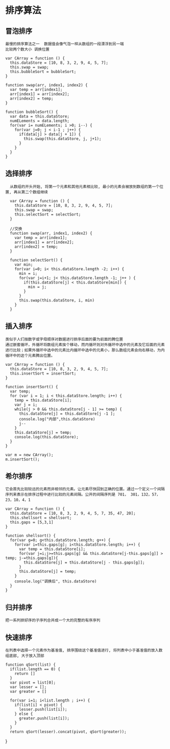 # 排序算法

## 冒泡排序
    最慢的排序算法之一  数据值会像气泡一样从数组的一段漂浮到另一端
    比较两个数大小 调换位置

    var CArray = function () {
      this.dataStore = [10, 8, 3, 2, 9, 4, 5, 7];
      this.swap = swap;
      this.bubbleSort = bubbleSort;
    }

    function swap(arr, index1, index2) {
      var temp = arr[index1];
      arr[index1] = arr[index2];
      arr[index2] = temp;
    }

    function bubbleSort() {
      var data = this.dataStore;
      numELements = data.length;
      for(var i= numELements; i >0; i--) {
        for(var j=0; j < i-1 ; j++) {
          if(data[j] > data[j + 1]) {
            this.swap(this.dataStore, j, j+1);
          }
        }
      }
    }

## 选择排序
      从数组的开头开始, 将第一个元素和其他元素相比较, 最小的元素会被放到数组的第一个位置, 再从第二个数组继续

      var CArray = function () {
        this.dataStore = [10, 8, 3, 2, 9, 4, 5, 7];
        this.swap = swap;
        this.selectSort = selectSort;
      }

      //交换
      function swap(arr, index1, index2) {
        var temp = arr[index1];
        arr[index1] = arr[index2];
        arr[index2] = temp;
      }

      function selectSort() {
        var min;
        for(var i=0; i< this.dataStore.length -2; i++) {
          min = i;
          for(var j=i+1; j< this.dataStore.length -1; j++ ) {
            if(this.dataStore[j] < this.dataStore[min]) {
              min = j;
            }
          }
          this.swap(this.dataStore, i, min)
        }
      }

## 插入排序
    类似于人们按数字或字母顺序对数据进行排序后面的要为前面的腾位置
    通过嵌套循环，外循环将数组元素挨个移动，而内循环则对外循环中选中的元素及它后面的元素进行比较；如果外循环中选中的元素比内循环中选中的元素小，那么数组元素会向右移动，为内循环中的这个元素腾出位置。

    var CArray = function () {
      this.dataStore = [10, 8, 3, 2, 9, 4, 5, 7];
      this.insertSort = insertSort;
    }

    function insertSort() {
      var temp;
      for (var i = 1; i < this.dataStore.length; i++) {
        temp = this.dataStore[i];
        var j = i;  
        while(j > 0 && this.dataStore[j - 1] >= temp) {
          this.dataStore[j] = this.dataStore[j -1 ];
          console.log("内部",this.dataStore)
          j--
        }
        this.dataStore[j] = temp;
        console.log(this.dataStore);
      }
    }

    var m = new CArray();
    m.insertSort();

## 希尔排序
    它会首先比较较远的元素而非相邻的元素。让元素尽快回到正确的位置。通过一个定义一个间隔序列来表示在排序过程中进行比较的元素间隔。公开的间隔序列是 701， 301，132，57，23，10，4，1

    var CArray = function () {
      this.dataStore = [10, 8, 3, 2, 9, 4, 5, 7, 35, 47, 20];
      this.shellsort = shellsort;
      this.gaps = [5,3,1]
    }

    function shellsort() {
      for(var g=0; g<this.dataStore.length; g++) {
        for(var i=this.gaps[g]; i<this.dataStore.length; i++) {
          var temp = this.dataStore[i];
          for(var j=i;j>=this.gaps[g] && this.dataStore[j-this.gaps[g]] > temp; j-=this.gaps[g]){
            this.dataStore[j] = this.dataStore[j - this.gaps[g]];
          }
          this.dataStore[j] = temp;
        }
        console.log("调换后", this.dataStore)
      }
    }



## 归并排序
    把一系列排好序的子序列合并成一个大的完整的有序序列


## 快速排序
    在列表中选择一个元素作为基准值, 排序围绕这个基准值进行, 将列表中小于基准值的放入数组底部, 大于放入顶部

    function qSort(list) {
      if(list.length == 0) {
        return []
      }
      var pivot = list[0];
      var lesser = [];
      var greater = []

      for(var i=1; i<list.length ; i++) {
        if(list[i] < pivot) {
          lesser.push(list[i]);
        } else {
          greater.push(list[i]);
        }
      }
      return qSort(lesser).concat(pivot, qSort(greater));
  }

## 

    